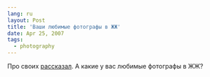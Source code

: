 ```yaml
---
lang: ru
layout: Post
title: 'Ваши любимые фотографы в ЖЖ'
date: Apr 25, 2007
tags:
  - photography
---
```


Про своих [рассказал](/blog/1274 'Мои любимые фотографы в ЖЖ'). А какие у вас любимые фотографы в ЖЖ?
